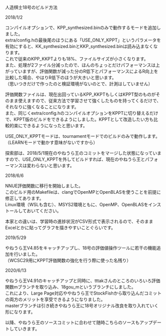 人造棋士18号のビルド方法  
  
2018/1/2  
  
コンパイルオプションで、KPP_synthesized.binのみで動作するモードを追加しました。  
extra/config.hの最後尾のほうにある「USE_ONLY_KPPT」というパラメータを有効にすると、KK_synthesized.binとKKP_synthesized.binは読み込まなくなります。  
これで従来のKPP_KKPTよりも18%、ファイルサイズが小さくなります。  
また、処理が2ファイル分減ったので、ほんのちょっとだけパフォーマンスは上がっていますが、評価関数が減った分のR低下とパフォーマンスによるR向上を比較した場合、やはりR低下のほうが大きいと思います。  
（思いつきだけで作ったのと検証環境がないのとで、計測はしていません）  
  
評価関数ファイルは、現在出回っているKPP_KKPTもしくはKPPT型のものがそのまま使えますので、従来方法で学習させて強くしたものを持ってくるだけで、それなりに強くなることになります。  
また、同じくextra/config.hのコンパイルオプションをKPPTに切り替えるだけで、KPPT版のビルドをできるようにしました。KPPTとして改造したい方も比較的楽にできるようになったと思います。
  
USE_ONLY_KPPTモードは、tournamentモードでのビルドのみで動作します。  
（LEARNモードで動かす意味がないですから）  
  
探索部は、2018/5/1現在のやねうら王のコミットをマージした状態になっていますので、USE_ONLY_KPPTを外してビルドすれば、現在のやねうら王とパフォーマンスは変わらないと思います。  
  
2018/6/6  
  
NNUE評価関数に移行を開始しました。  
このビルド用のMakefileは、clangでOpenMPとOpenBLASを使うことを前提に修正してあります。  
Linux環境（WSLも含む）、MSYS2環境ともに、OpenMP、OpenBLASをインストールしておいてください。  
  
本家との違いは、学習時の進捗状況がCSV形式で表示されるので、そのままExcelとかに貼ってグラフを描きやすいことぐらいです。  
  
2019/5/29  
  
やねうら王V4.85をキャッチアップし、18号の評価値操作ツールに若干の機能追加を行いました。  
（WCSC29用にKPPT評価関数の強化を行う際に使った名残り）  
  
2020/6/13  
  
やねうら王V4.91のキャッチアップと同時に、tttakさんのところのいろいろ評価関数mブランチを取り込み、18gou_mというブランチにしました。  
これにより、Large Page対応ややねうら王でStockFishから取り込んだコミットの両方のメリットを享受できるようになりました。  
masterブランチは引き続きやねうら王に18号オリジナル改良を取り入れていく形になります。  
  
  
以降、やねうら王のソースコミットに合わせて随時こちらのソースもアップデートしていきます。  
